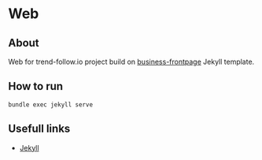 # Web

## About
Web for trend-follow.io project build on [business-frontpage](https://jekyll-themes.com/sharu725/business-frontpage) Jekyll template.

## How to run
```
bundle exec jekyll serve
```

## Usefull links
* [Jekyll](https://jekyllrb.com/)